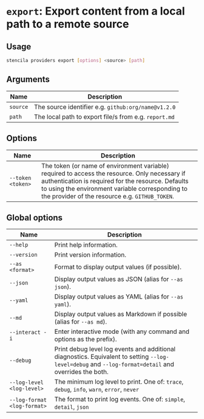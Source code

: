 <!-- Generated from doc comments in Rust. Do not edit. -->

# `export`: Export content from a local path to a remote source

## Usage

```sh
stencila providers export [options] <source> [path]
```

## Arguments

| Name     | Description                                           |
| -------- | ----------------------------------------------------- |
| `source` | The source identifier e.g. `github:org/name@v1.2.0`   |
| `path`   | The local path to export file/s from e.g. `report.md` |

## Options

| Name              | Description                                                                                                                                                                                                                                               |
| ----------------- | --------------------------------------------------------------------------------------------------------------------------------------------------------------------------------------------------------------------------------------------------------- |
| `--token <token>` | The token (or name of environment variable) required to access the resource. Only necessary if authentication is required for the resource. Defaults to using the environment variable corresponding to the provider of the resource e.g. `GITHUB_TOKEN`. |

## Global options

| Name                        | Description                                                                                                                                          |
| --------------------------- | ---------------------------------------------------------------------------------------------------------------------------------------------------- |
| `--help`                    | Print help information.                                                                                                                              |
| `--version`                 | Print version information.                                                                                                                           |
| `--as <format>`             | Format to display output values (if possible).                                                                                                       |
| `--json`                    | Display output values as JSON (alias for `--as json`).                                                                                               |
| `--yaml`                    | Display output values as YAML (alias for `--as yaml`).                                                                                               |
| `--md`                      | Display output values as Markdown if possible (alias for `--as md`).                                                                                 |
| `--interact -i`             | Enter interactive mode (with any command and options as the prefix).                                                                                 |
| `--debug`                   | Print debug level log events and additional diagnostics. Equivalent to setting `--log-level=debug` and `--log-format=detail` and overrides the both. |
| `--log-level <log-level>`   | The minimum log level to print. One of: `trace`, `debug`, `info`, `warn`, `error`, `never`                                                           |
| `--log-format <log-format>` | The format to print log events. One of: `simple`, `detail`, `json`                                                                                   |
